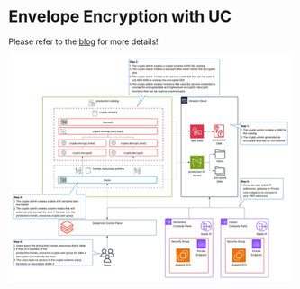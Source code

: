 # Envelope Encryption with UC

Please refer to the [blog](https://medium.com/@andrewpweaver/envelope-encryption-with-unity-catalog-v2-0adddfba12a5) for more details!

![Architecture](resources/aws-kms.jpeg)